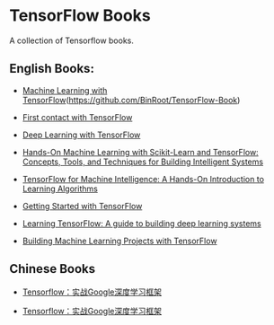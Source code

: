 # TensorFlow Books
A collection of Tensorflow books.

## English Books:

- [Machine Learning with TensorFlow](http://www.tensorflowbook.com)(https://github.com/BinRoot/TensorFlow-Book)

- [First contact with TensorFlow]()

- [Deep Learning with TensorFlow]()

- [Hands-On Machine Learning with Scikit-Learn and TensorFlow: Concepts, Tools, and Techniques for Building Intelligent Systems]()

- [TensorFlow for Machine Intelligence: A Hands-On Introduction to Learning Algorithms]()

- [Getting Started with TensorFlow]()

- [Learning TensorFlow: A guide to building deep learning systems]()

- [Building Machine Learning Projects with TensorFlow]()

## Chinese Books

- [Tensorflow：实战Google深度学习框架](https://book.douban.com/subject/26974266/)

- [Tensorflow：实战Google深度学习框架](https://github.com/Bjoux2)
